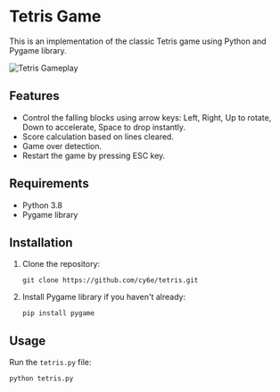 # Tetris Game

This is an implementation of the classic Tetris game using Python and Pygame library.

![Tetris Gameplay](tetris.gif)

## Features

- Control the falling blocks using arrow keys: Left, Right, Up to rotate, Down to accelerate, Space to drop instantly.
- Score calculation based on lines cleared.
- Game over detection.
- Restart the game by pressing ESC key.

## Requirements

- Python 3.8
- Pygame library

## Installation

1. Clone the repository:

    ```
    git clone https://github.com/cy6e/tetris.git
    ```

2. Install Pygame library if you haven't already:

    ```
    pip install pygame
    ```

## Usage

Run the `tetris.py` file:

```
python tetris.py
```
